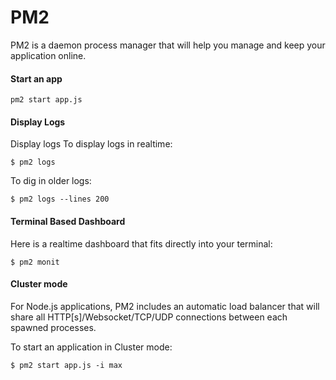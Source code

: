 # PM2

PM2 is a daemon process manager that will help you manage and keep your application online.

#### Start an app
```
pm2 start app.js
```

#### Display Logs

Display logs
To display logs in realtime:

```
$ pm2 logs
```

To dig in older logs:

```
$ pm2 logs --lines 200
```


#### Terminal Based Dashboard
Here is a realtime dashboard that fits directly into your terminal:

```
$ pm2 monit
```

#### Cluster mode
For Node.js applications, PM2 includes an automatic load balancer that will share all HTTP[s]/Websocket/TCP/UDP connections between each spawned processes.

To start an application in Cluster mode:

```
$ pm2 start app.js -i max
```